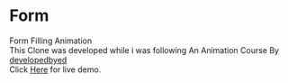 # Form
Form Filling Animation <br>
This Clone was developed while i was following An Animation Course By <a href="https://developedbyed.com/courses">developedbyed</a> <br>
Click <a href="https://shaneilahi.github.io/Form/">Here</a> for live demo.
